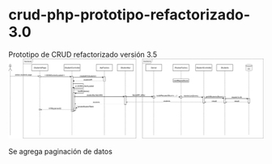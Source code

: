 # crud-php-prototipo-refactorizado-3.0
Prototipo de CRUD refactorizado versión 3.5
![Diagrama de secuencia de de la obtención de estudiantes](/uml/diagrama_de_secuencia_refactoring-3.0.png?raw=true "Diagrama de secuencia de de la obtención de estudiantes")

Se agrega paginación de datos
